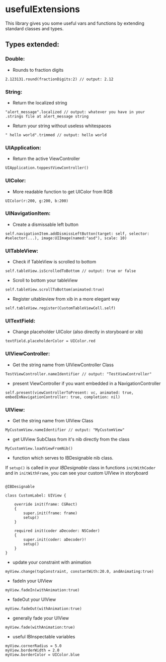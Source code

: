 # usefulExtensions

This library gives you some useful vars and functions by extending standard classes and types.

## Types extended:

### Double:

* Rounds to fraction digits

```
2.123131.round(fractionDigits:2) // output: 2.12
```

### String:

* Return the localized string

```
"alert_message".localized // output: whatever you have in your .strings file at alert_message string
```

* Return your string without useless whitespaces  

```
" hello world".trimmed // output: hello world
```

### UIApplication:

* Return the active ViewController

``` 
UIApplication.toppestViewController() 
```

### UIColor:

* More readable function to get UIColor from RGB

``` 
UIColor(r:200, g:200, b:200) 
```

### UINavigationItem:

* Create a dismissable left button

```                 
self.navigationItem.addDismissLeftButton(target: self, selector: #selector(...), image:UIImage(named:"asd"), scale: 10) 
```

### UITableView:

* Check if TableView is scrolled to bottom

```
self.tableView.isScrolledToBottom // output: true or false
```

* Scroll to bottom your tableView

```
self.tableView.scrollToBottom(animated:true)
```

* Register uitableview from xib in a more elegant way

```
self.tableView.register(CustomTableViewCell.self)
```

### UITextField:

* Change placeholder UIColor (also directly in storyboard or xib)

```
textField.placeholderColor = UIColor.red
```

### UIViewController:

* Get the string name from UIViewController Class

```
TestViewController.nameIdentifier // output: "TestViewController"
```

* present ViewController if you want embedded in a NavigationController

```
self.present(viewControllerToPresent: vc, animated: true, embedInNavigationController: true, completion: nil)
```

### UIView:

* Get the string name from UIView Class

```
MyCustomView.nameIdentifier // output: "MyCustomView"
```

* get UIView SubClass from it's nib directly from the class

```
MyCustomView.loadViewFromNib()
```

* function which serves to IBDesignable nib class.

If ```setup()``` is called in your *IBDesignable* class in functions ```initWithCoder``` and in ```initWithFrame```, you can see your custom UIView in storyboard 

```

@IBDesignable

class CustomLabel: UIView {

    override init(frame: CGRect)
    {
        super.init(frame: frame)
        setup()
    }
    
    required init(coder aDecoder: NSCoder)
    {
        super.init(coder: aDecoder)!
        setup()
    }
}

```

* update your constraint with animation

```
myView.change(topConstraint, constantWith:20.0, andAnimating:true)
```

* fadeIn your UIView

```
myView.fadeIn(withAnimation:true)
```

* fadeOut your UIView

```
myView.fadeOut(withAnimation:true)
```

* generally fade your UIView

```
myView.fade(withAnimation:true)
```

* useful IBInspectable variables

```
myView.cornerRadius = 5.0
myView.borderWidth = 2.0
myView.borderColor = UIColor.blue
```
